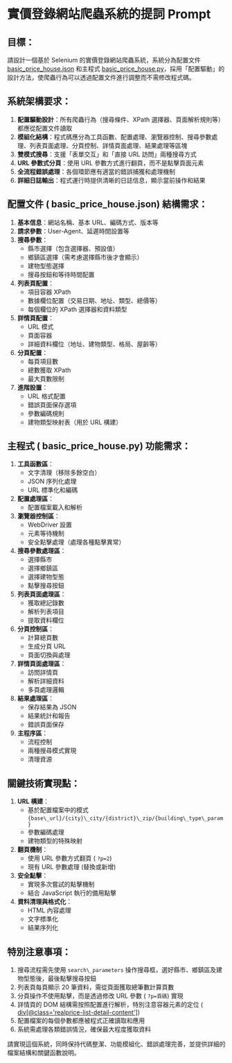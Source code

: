 # 實價登錄網站爬蟲系統的提詞 Prompt   
## 目標：   
請設計一個基於 Selenium 的實價登錄網站爬蟲系統，系統分為配置文件 [basic\_price\_house.json](vscode-file:/vscode-app/Applications/Visual%20Studio%20Code.app/Contents/Resources/app/out/vs/code/electron-sandbox/workbench/workbench.html) 和主程式 [basic\_price\_house.py](vscode-file:/vscode-app/Applications/Visual%20Studio%20Code.app/Contents/Resources/app/out/vs/code/electron-sandbox/workbench/workbench.html)，採用「配置驅動」的設計方法，使爬蟲行為可以透過配置文件進行調整而不需修改程式碼。   
## 系統架構要求：   
1. **配置驅動設計**：所有爬蟲行為（搜尋條件、XPath 選擇器、頁面解析規則等）都應從配置文件讀取   
2. **模組化結構**：程式碼應分為工具函數、配置處理、瀏覽器控制、搜尋參數處理、列表頁面處理、分頁控制、詳情頁面處理、結果處理等區塊   
3. **雙模式搜尋**：支援「表單交互」和「直接 URL 訪問」兩種搜尋方式   
4. **URL 參數式分頁**：使用 URL 參數方式進行翻頁，而不是點擊頁面元素   
5. **全流程錯誤處理**：各個環節應有適當的錯誤捕獲和處理機制   
6. **詳細日誌輸出**：程式運行時提供清晰的日誌信息，顯示當前操作和結果   
   
## 配置文件 ( basic\_price\_house.json) 結構需求：   
1. **基本信息**：網站名稱、基本 URL、編碼方式、版本等   
2. **請求參數**：User-Agent、延遲時間設置等   
3. **搜尋參數**：   
    - 縣市選擇（包含選擇器、預設值）   
    - 鄉鎮區選擇（需考慮選擇縣市後才會顯示）   
    - 建物型態選擇   
    - 搜尋按鈕和等待時間配置   
4. **列表頁配置**：   
    - 項目容器 XPath   
    - 數據欄位配置（交易日期、地址、類型、總價等）   
    - 每個欄位的 XPath 選擇器和資料類型   
5. **詳情頁配置**：   
    - URL 模式   
    - 頁面容器   
    - 詳細資料欄位（地址、建物類型、格局、屋齡等）   
6. **分頁配置**：   
    - 每頁項目數   
    - 總數獲取 XPath   
    - 最大頁數限制   
7. **進階設置**：   
    - URL 格式配置   
    - 錯誤頁面保存選項   
    - 參數編碼規則   
    - 建物類型映射表（用於 URL 構建）   
   
## 主程式 ( basic\_price\_house.py) 功能需求：   
1. **工具函數區**：   
    - 文字清理（移除多餘空白）   
    - JSON 序列化處理   
    - URL 標準化和編碼   
2. **配置處理區**：   
    - 配置檔案載入和解析   
3. **瀏覽器控制區**：   
    - WebDriver 設置   
    - 元素等待機制   
    - 安全點擊處理（處理各種點擊異常）   
4. **搜尋參數處理區**：   
    - 選擇縣市   
    - 選擇鄉鎮區   
    - 選擇建物型態   
    - 點擊搜尋按鈕   
5. **列表頁面處理區**：   
    - 獲取總記錄數   
    - 解析列表項目   
    - 提取資料欄位   
6. **分頁控制區**：   
    - 計算總頁數   
    - 生成分頁 URL   
    - 頁面切換與處理   
7. **詳情頁面處理區**：   
    - 訪問詳情頁   
    - 解析詳細資料   
    - 多頁處理邏輯   
8. **結果處理區**：   
    - 保存結果為 JSON   
    - 結果統計和報告   
    - 錯誤頁面保存   
9. **主程序區**：   
    - 流程控制   
    - 兩種搜尋模式實現   
    - 清理資源   
   
## 關鍵技術實現點：   
1. **URL 構建**：   
    - 基於配置檔案中的模式 `{base\_url}/{city}\_city/{district}\_zip/{building\_type\_param}`   
    - 參數編碼處理   
    - 建物類型的特殊映射   
2. **翻頁機制**：   
    - 使用 URL 參數方式翻頁 ( `?p=2`)   
    - 現有 URL 參數處理 (替換或新增)   
3. **安全點擊**：   
    - 實現多次嘗試的點擊機制   
    - 結合 JavaScript 執行的備用點擊   
4. **資料清理與格式化**：   
    - HTML 內容處理   
    - 文字標準化   
    - 結果序列化   
   
## 特別注意事項：   
1. 搜尋流程需先使用 `search\_parameters` 操作搜尋框，選好縣市、鄉鎮區及建物型態後，最後點擊搜尋按鈕   
2. 列表頁每頁顯示 20 筆資料，需從頁面獲取總筆數計算頁數   
3. 分頁操作不使用點擊，而是透過修改 URL 參數 ( `?p=頁碼`) 實現   
4. 詳情頁的 DOM 結構需按照配置進行解析，特別注意容器元素的定位 ( [div[@class='realprice-list-detail-content']](vscode-file:/vscode-app/Applications/Visual%20Studio%20Code.app/Contents/Resources/app/out/vs/code/electron-sandbox/workbench/workbench.html))   
5. 配置檔案的每個參數都應被程式正確讀取和應用   
6. 系統需處理各類錯誤情況，確保最大程度獲取資料   
   
請實現這個系統，同時保持代碼整潔、功能模組化、錯誤處理完善，並提供詳細的檔案結構和關鍵函數說明。   
